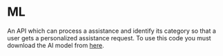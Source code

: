 # ML
An API which can process a assistance and identify its category so that a user gets a personalized assistance request.
To use this code you must download the AI model from [here](https://huggingface.co/DAMO-NLP-SG/zero-shot-classify-SSTuning-large/blob/main/README.md).
